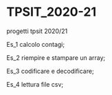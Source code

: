 # TPSIT_2020-21
progetti tpsit 2020/21

Es_1 calcolo contagi;

Es_2 riempire e stampare un array;

Es_3 codificare e decodificare;

Es_4 lettura file csv;
